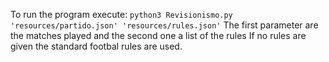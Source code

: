 To run the program execute:
`python3 Revisionismo.py 'resources/partido.json' 'resources/rules.json'`
The first parameter are the matches played and the second one a list of the rules
If no rules are given the standard footbal rules are used.